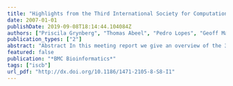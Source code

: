 ```yaml
---
title: "Highlights from the Third International Society for Computational Biology Student Council Symposium at the Fifteenth Annual International Conference on Intelligent Systems for Molecular Biology"
date: 2007-01-01
publishDate: 2019-09-08T18:14:44.104084Z
authors: ["Priscila Grynberg", "Thomas Abeel", "Pedro Lopes", "Geoff Macintyre", "Lorena Pantano"]
publication_types: ["2"]
abstract: "Abstract In this meeting report we give an overview of the 3rd International Society for Computational Biology Student Council Symposium. Furthermore, we explain the role of the Student Council and the symposium series in the context of large, international conferences."
featured: false
publication: "*BMC Bioinformatics*"
tags: ["iscb"]
url_pdf: "http://dx.doi.org/10.1186/1471-2105-8-S8-I1"
---
```


